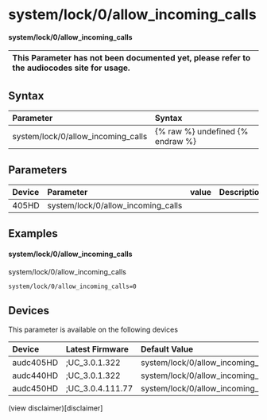 ﻿---
description: system/lock/0/allow_incoming_calls
search: false
---

# system/lock/0/allow_incoming_calls

#### system/lock/0/allow_incoming_calls


| This Parameter has not been documented yet, please refer to the audiocodes site for usage.  |
| :--- |

## Syntax
| Parameter | Syntax |
| :--- | :--- |
|system/lock/0/allow_incoming_calls | {% raw %} undefined {% endraw %} |

## Parameters
|Device|Parameter|value|Description|
|:---|:---|:---|:---|
| 405HD | system/lock/0/allow_incoming_calls |  |  |

## Examples
#### system/lock/0/allow_incoming_calls

system/lock/0/allow_incoming_calls

```
system/lock/0/allow_incoming_calls=0
```

## Devices
This parameter is available on the following devices

| Device | Latest Firmware | Default Value |
|:---|:---|:---|
| audc405HD | ;UC_3.0.1.322 | system/lock/0/allow_incoming_calls=0 
| audc440HD | ;UC_3.0.1.322 | system/lock/0/allow_incoming_calls=0 
| audc450HD | ;UC_3.0.4.111.77 | system/lock/0/allow_incoming_calls=0 

(view disclaimer)[disclaimer]

